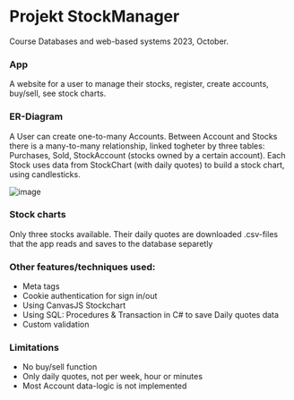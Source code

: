 # Projekt StockManager
Course Databases and web-based systems
2023, October.
### App
A website for a user to manage their stocks, register, create accounts, buy/sell, see stock charts.

### ER-Diagram
A User can create one-to-many Accounts. Between Account and Stocks there is a many-to-many relationship, linked togheter by three tables: Purchases, Sold, StockAccount (stocks owned by a certain account). Each Stock uses data from StockChart (with daily quotes) to build a stock chart, using candlesticks. 

![image](https://github.com/mikael-anttila-eriksson/StockManager/assets/105818456/de283094-5572-4443-864f-2422aa4008a2)

### Stock charts
Only three stocks available. Their daily quotes are downloaded .csv-files that the app reads and saves to the database separetly

### Other features/techniques used:
* Meta tags
* Cookie authentication for sign in/out
* Using CanvasJS Stockchart
* Using SQL: Procedures & Transaction in C# to save Daily quotes data
* Custom validation

### Limitations
* No buy/sell function
* Only daily quotes, not per week, hour or minutes
* Most Account data-logic is not implemented
